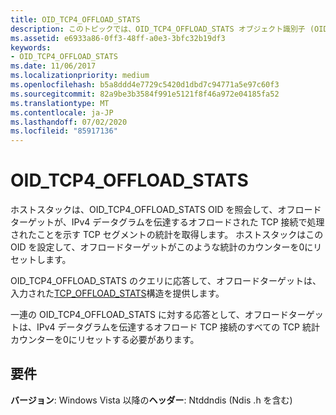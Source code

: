 ```yaml
---
title: OID_TCP4_OFFLOAD_STATS
description: このトピックでは、OID_TCP4_OFFLOAD_STATS オブジェクト識別子 (OID) について説明します。
ms.assetid: e6933a86-0ff3-48ff-a0e3-3bfc32b19df3
keywords:
- OID_TCP4_OFFLOAD_STATS
ms.date: 11/06/2017
ms.localizationpriority: medium
ms.openlocfilehash: b5a8ddd4e7729c5420d1dbd7c94771a5e97c60f3
ms.sourcegitcommit: 82a9be3b3584f991e5121f8f46a972e04185fa52
ms.translationtype: MT
ms.contentlocale: ja-JP
ms.lasthandoff: 07/02/2020
ms.locfileid: "85917136"
---
```

# <a name="oid_tcp4_offload_stats"></a>OID_TCP4_OFFLOAD_STATS

ホストスタックは、OID_TCP4_OFFLOAD_STATS OID を照会して、オフロードターゲットが、IPv4 データグラムを伝達するオフロードされた TCP 接続で処理されたことを示す TCP セグメントの統計を取得します。 ホストスタックはこの OID を設定して、オフロードターゲットがこのような統計のカウンターを0にリセットします。

OID_TCP4_OFFLOAD_STATS のクエリに応答して、オフロードターゲットは、入力された[TCP_OFFLOAD_STATS](https://docs.microsoft.com/windows-hardware/drivers/ddi/ndischimney/ns-ndischimney-_tcp_offload_stats)構造を提供します。

一連の OID_TCP4_OFFLOAD_STATS に対する応答として、オフロードターゲットは、IPv4 データグラムを伝達するオフロード TCP 接続のすべての TCP 統計カウンターを0にリセットする必要があります。

## <a name="requirements"></a>要件

**バージョン**: Windows Vista 以降の**ヘッダー**: Ntddndis (Ndis .h を含む)


